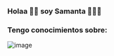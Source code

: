 ### Holaa 👋🏼 soy Samanta 👩🏼‍💻

### Tengo conocimientos sobre:
![image](https://user-images.githubusercontent.com/79877273/132973857-af39b1b0-c116-4e58-86e2-3a59012e25f1.png) 
<!--

| col 1 | col 2 |
| ------------ | ------------- |
| imagen 1 | imagen 2 |

[![Stats](https://github-readme-stats.vercel.app/api?username=sami1793)](https://github.com/anuraghazra/github-readme-stat)
**sami1793/sami1793** is a ✨ _special_ ✨ repository because its `README.md` (this file) appears on your GitHub profile.

Here are some ideas to get you started:

- 🔭 I’m currently working on ...
- 🌱 I’m currently learning ...
- 👯 I’m looking to collaborate on ...
- 🤔 I’m looking for help with ...
- 💬 Ask me about ...
- 📫 How to reach me: ...
- 😄 Pronouns: ...
- ⚡ Fun fact: ...
-->
